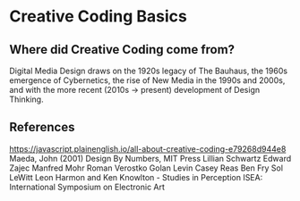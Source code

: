 # Creative Coding Basics

## Where did Creative Coding come from?
Digital Media Design draws on the 1920s legacy of The Bauhaus, the 1960s emergence of Cybernetics, the rise of New Media in the 1990s and 2000s, and with the more recent (2010s -> present) development of Design Thinking. 

## References
https://javascript.plainenglish.io/all-about-creative-coding-e79268d944e8
Maeda, John (2001) Design By Numbers, MIT Press
Lillian Schwartz
Edward Zajec
Manfred Mohr
Roman Verostko
Golan Levin
Casey Reas
Ben Fry
Sol LeWitt
Leon Harmon and Ken Knowlton - Studies in Perception
ISEA: International Symposium on Electronic Art
